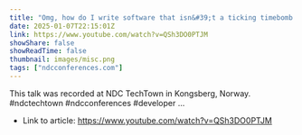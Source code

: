 ```yaml
---
title: "Omg, how do I write software that isn&#39;t a ticking timebomb!? - Eivind Jahren - NDC TechTown 2024"
date: 2025-01-07T22:15:01Z
link: https://www.youtube.com/watch?v=QSh3DO0PTJM
showShare: false
showReadTime: false
thumbnail: images/misc.png
tags: ["ndcconferences.com"]
---
```

This talk was recorded at NDC TechTown in Kongsberg, Norway. #ndctechtown #ndcconferences #developer ...

- Link to article: https://www.youtube.com/watch?v=QSh3DO0PTJM